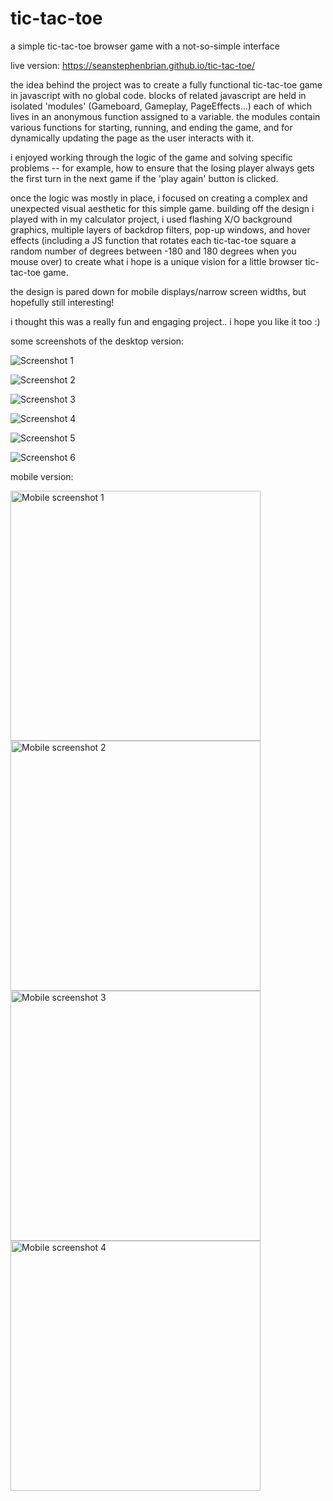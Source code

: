 # tic-tac-toe

a simple tic-tac-toe browser game with a not-so-simple interface

live version: https://seanstephenbrian.github.io/tic-tac-toe/

the idea behind the project was to create a fully functional tic-tac-toe game in 
javascript with no global code. blocks of related javascript are held in isolated 'modules'
(Gameboard, Gameplay, PageEffects...) each of which lives in an anonymous function assigned to
a variable. the modules contain various functions for starting, running, and ending the game,
and for dynamically updating the page as the user interacts with it.

i enjoyed working through the logic of the game and solving specific problems -- for example,
how to ensure that the losing player always gets the first turn in the next game if the 
'play again' button is clicked.

once the logic was mostly in place, i focused on creating a complex and unexpected
visual aesthetic for this simple game. building off the  design i played with in my calculator project,
i used flashing X/O background graphics, multiple layers of backdrop filters, pop-up windows, 
and hover effects (including a JS function that rotates each tic-tac-toe square a random number
of degrees between -180 and 180 degrees when you mouse over) to create what i hope is a unique vision
for a little browser tic-tac-toe game.

the design is pared down for mobile displays/narrow screen widths, but hopefully still interesting!

i thought this was a really fun and engaging project.. i hope you like it too :)

some screenshots of the desktop version:

![Screenshot 1](https://raw.githubusercontent.com/seanstephenbrian/tic-tac-toe/main/img/screenshots/screenshot-1.png)

![Screenshot 2](https://raw.githubusercontent.com/seanstephenbrian/tic-tac-toe/main/img/screenshots/screenshot-2.png)

![Screenshot 3](https://raw.githubusercontent.com/seanstephenbrian/tic-tac-toe/main/img/screenshots/screenshot-3.png)

![Screenshot 4](https://raw.githubusercontent.com/seanstephenbrian/tic-tac-toe/main/img/screenshots/screenshot-4.png)

![Screenshot 5](https://raw.githubusercontent.com/seanstephenbrian/tic-tac-toe/main/img/screenshots/screenshot-5.png)

![Screenshot 6](https://raw.githubusercontent.com/seanstephenbrian/tic-tac-toe/main/img/screenshots/screenshot-6.png)

mobile version:

<img src="https://raw.githubusercontent.com/seanstephenbrian/tic-tac-toe/main/img/screenshots/mobile-1.png" alt="Mobile screenshot 1" width="400"/>

<img src="https://raw.githubusercontent.com/seanstephenbrian/tic-tac-toe/main/img/screenshots/mobile-2.png" alt="Mobile screenshot 2" width="400"/>

<img src="https://raw.githubusercontent.com/seanstephenbrian/tic-tac-toe/main/img/screenshots/mobile-3.png" alt="Mobile screenshot 3" width="400"/>

<img src="https://raw.githubusercontent.com/seanstephenbrian/tic-tac-toe/main/img/screenshots/mobile-4.png" alt="Mobile screenshot 4" width="400"/>